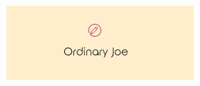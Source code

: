 <h1 align="center">
  <br>
    <img src="https://github.com/YoussefMP/Blog/blob/master/OrdinaryJoe/OJ_Blog/static/OJ_Blog/pictures/ReadMe_Banner.png" width="500"></a>
  <br>
</h1>

<p align="center">

</p>
